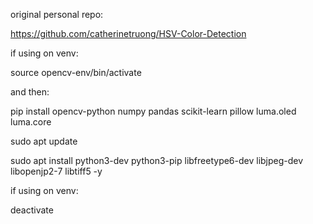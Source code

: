 original personal repo:

https://github.com/catherinetruong/HSV-Color-Detection

if using on venv:

source opencv-env/bin/activate

and then:

pip install opencv-python numpy pandas scikit-learn pillow luma.oled luma.core

sudo apt update

sudo apt install python3-dev python3-pip libfreetype6-dev libjpeg-dev libopenjp2-7 libtiff5 -y

if using on venv:

deactivate
